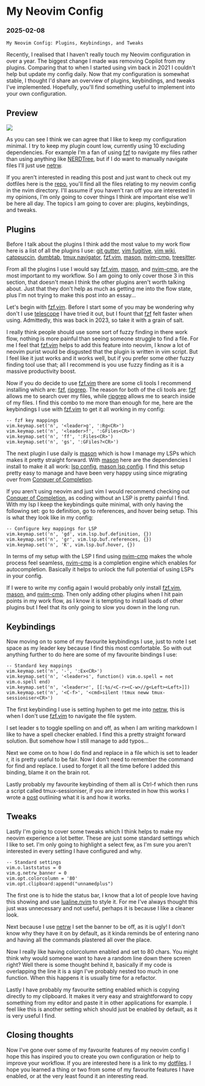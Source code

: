 # My Neovim Config

### 2025-02-08

```
My Neovim Config: Plugins, Keybindings, and Tweaks
```

Recently, I realised that I haven't really touch my Neovim configuration in
over a year.
The biggest change I made was removing Copilot from my plugins.
Comparing that to when I started using vim back in 2021 I couldn't help but
update my config daily.
Now that my configuration is somewhat stable, I thought I'd share an overview
of plugins, keybindings, and tweaks I've implemented.
Hopefully, you'll find something useful to implement into your own
configuration.

## Preview

![](../images/blog/myNeovimConfig/neovim.png)

As you can see I think we can agree that I like to keep my configuration
minimal.
I try to keep my plugin count low, currently using 10 excluding dependencies.
For example I'm a fan of using [fzf](https://github.com/junegunn/fzf)
to navigate my files rather than using anything like
[NERDTree](https://github.com/preservim/nerdtree), but if I do
want to manually navigate files I'll just use
[netrw](https://neovim.io/doc/user/pi_netrw.html).

If you aren't interested in reading this post and just want to check out my
dotfiles here is the [repo](https://github.com/nathanberry97/dotfiles),
you'll find all the files relating to my neovim config in the nvim directory.
I'll assume if you haven't ran off you are interested in my opinions,
I'm only going to cover things I think are important else we'll be here all
day.
The topics I am going to cover are: plugins, keybindings, and tweaks.

## Plugins

Before I talk about the plugins I think add the most value to my work flow
here is a list of all the plugins I use:
[git gutter](https://github.com/airblade/vim-gitgutter),
[vim fugitive](https://github.com/tpope/vim-fugitive),
[vim wiki](https://github.com/vimwiki/vimwiki),
[catppuccin](https://github.com/catppuccin/nvim),
[dumbtab](https://github.com/nathanberry97/dumbtab.nvim),
[tmux navigator](https://github.com/christoomey/vim-tmux-navigator),
[fzf.vim](https://github.com/junegunn/fzf.vim),
[mason](https://github.com/williamboman/mason.nvim),
[nvim-cmp](https://github.com/hrsh7th/nvim-cmp),
[treesitter](https://github.com/nvim-treesitter/nvim-treesitter).

From all the plugins I use I would say
[fzf.vim](https://github.com/junegunn/fzf.vim),
[mason](https://github.com/williamboman/mason.nvim), and
[nvim-cmp](https://github.com/hrsh7th/nvim-cmp),
are the most important to my workflow.
So I am going to only cover those 3 in this section, that doesn't mean I think
the other plugins aren't worth talking about.
Just that they don't help as much as getting me into the flow state, plus I'm
not trying to make this post into an essay...

Let's begin with [fzf.vim](https://github.com/junegunn/fzf.vim).
Before I start some of you may be wondering why don't I use
[telescope](https://github.com/nvim-telescope/telescope.nvim)
I have tried it out, but I fount that
[fzf](https://github.com/junegunn/fzf)
felt faster when using.
Admittedly, this was back in 2023, so take it with a grain of salt.

I really think people should use some sort of fuzzy finding in there work flow,
nothing is more painful than seeing someone struggle to find a file.
For me I feel that [fzf.vim](https://github.com/junegunn/fzf.vim) helps to add
this feature into neovim, I know a lot of neovim purist would be disgusted that
the plugin is written in vim script.
But I feel like it just works and it works well, but if you prefer some other
fuzzy finding tool use that; all I recommend is you use fuzzy finding as it is
a massive productivity boost.

Now if you do decide to use [fzf.vim](https://github.com/junegunn/fzf.vim)
there are some cli tools I recommend installing which are:
[fzf](https://github.com/junegunn/fzf),
[ripgrep](https://github.com/BurntSushi/ripgrep).
The reason for both of the cli tools are:
[fzf](https://github.com/junegunn/fzf) allows me to search over my files,
while [ripgrep](https://github.com/BurntSushi/ripgrep) allows me to search
inside of my files.
I find this combo to me more than enough for me, here are the keybindings I use
with [fzf.vim](https://github.com/junegunn/fzf.vim) to get it all working in my
config:

```
-- fzf key mappings
vim.keymap.set('n', '<leader>g', ':Rg<CR>')
vim.keymap.set('n', '<leader>f', ':GFiles<CR>')
vim.keymap.set('n', 'ff', ':Files<CR>')
vim.keymap.set('n', 'gs', ':GFiles?<CR>')
```

The next plugin I use daily is
[mason](https://github.com/williamboman/mason.nvim)
which is how I manage my LSPs which makes it pretty straight forward.
With [mason](https://github.com/williamboman/mason.nvim) here are the
dependencies I install to make it all work:
[lsp config](https://github.com/neovim/nvim-lspconfig),
[mason lsp config](https://github.com/williamboman/mason-lspconfig.nvim).
I find this setup pretty easy to manage and have been very happy using
since migrating over from
[Conquer of Completion](https://github.com/neoclide/coc.nvim).

If you aren't using neovim and just vim I would recommend checking out
[Conquer of Completion](https://github.com/neoclide/coc.nvim), as coding
without an LSP is pretty painful I find.
With my lsp I keep the keybindings quite minimal, with only having the
following set: go to definition, go to references, and hover being setup.
This is what they look like in my config:

```
-- Configure key mappings for LSP
vim.keymap.set('n', 'gd', vim.lsp.buf.definition, {})
vim.keymap.set('n', 'gr', vim.lsp.buf.references, {})
vim.keymap.set('n', 'K', vim.lsp.buf.hover, {})
```

In terms of my setup with the LSP I find using
[nvim-cmp](https://github.com/hrsh7th/nvim-cmp)
makes the whole process feel seamless,
[nvim-cmp](https://github.com/hrsh7th/nvim-cmp)
is a completion engine which enables for autocompletion.
Basically it helps to unlock the full potential of using LSPs in your
config.

If I were to write my config again I would probably only install
[fzf.vim](https://github.com/junegunn/fzf.vim),
[mason](https://github.com/williamboman/mason.nvim), and
[nvim-cmp](https://github.com/hrsh7th/nvim-cmp).
Then only adding other plugins when I hit pain points in my work flow,
as I know it is tempting to install loads of other plugins but I feel
that its only going to slow you down in the long run.

## Keybindings

Now moving on to some of my favourite keybindings I use, just to note I set
space as my leader key because I find this most comfortable.
So with out anything further to do here are some of my favourite bindings I
use:

```
-- Standard key mappings
vim.keymap.set('n', '-', ':Ex<CR>')
vim.keymap.set('n', '<leader>s', function() vim.o.spell = not vim.o.spell end)
vim.keymap.set('n', '<leader>r', [[:%s/<C-r><C-w>//g<Left><Left>]])
vim.keymap.set('n', '<C-f>', '<cmd>silent !tmux neww tmux-sessioniser<CR>')
```

The first keybinding I use is setting hyphen to get me into
[netrw](https://neovim.io/doc/user/pi_netrw.html),
this is when I don't use
[fzf.vim](https://github.com/junegunn/fzf.vim) to navigate the file system.

I set leader s to toggle spelling on and off, as when I am writing
markdown I like to have a spell checker enabled.
I find this a pretty straight forward solution.
But somehow how I still manage to add typos...

Next we come on to how I do find and replace in a file which is set to leader
r, it is pretty useful to be fair.
Now I don't need to remember the command for find and replace.
I used to forget it all the time before I added this binding, blame it on the
brain rot.

Lastly probably my favourite keybinding of them all is Ctrl-f which
then runs a script called tmux-sessioniser, if you are interested in how
this works I wrote a [post](./fzfSession.html) outlining what it is and how
it works.

## Tweaks

Lastly I'm going to cover some tweaks which I think helps to make my neovim
experience a lot better.
These are just some standard settings which I like to set.
I'm only going to highlight a select few, as I'm sure you aren't interested in
every setting I have configured and why.

```
-- Standard settings
vim.o.laststatus = 0
vim.g.netrw_banner = 0
vim.opt.colorcolumn = '80'
vim.opt.clipboard:append("unnamedplus")
```

The first one is to hide the status bar, I know that a lot of people love
having this showing and use
[lualine.nvim](https://github.com/nvim-lualine/lualine.nvim)
to style it.
For me I've always thought this just was unnecessary and not useful,
perhaps it is because I like a cleaner look.

Next because I use
[netrw](https://neovim.io/doc/user/pi_netrw.html)
I set the banner to be off, as it is ugly!
I don't know why they have it on by default, as it kinda reminds be of entering
nano and having all the commands plastered all over the place.

Now I really like having colorcolumn enabled and set to 80 chars.
You might think why would someone want to have a random line down there screen
right? Well there is some thought behind it, basically if my code is
overlapping the line it is a sign I've probably nested too much in one
function.
When this happens it is usually time for a refactor.

Lastly I have probably my favourite setting enabled which is copying directly
to my clipboard.
It makes it very easy and straightforward to copy something from my editor
and paste it in other applications for example.
I feel like this is another setting which should just be enabled by default,
as it is very useful I find.

## Closing thoughts

Now I've gone over some of my favourite features of my neovim config
I hope this has inspired you to create you own configuration or help to improve
your workflow.
If you are interested here is a link to my
[dotfiles](https://github.com/nathanberry97/dotfiles).
I hope you learned a thing or two from some of my favourite features I have
enabled, or at the very least found it an interesting read.
